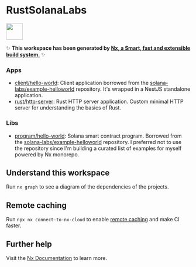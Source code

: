 # RustSolanaLabs

<a alt="Nx logo" href="https://nx.dev" target="_blank" rel="noreferrer"><img src="https://raw.githubusercontent.com/nrwl/nx/master/images/nx-logo.png" width="45"></a>

✨ **This workspace has been generated by [Nx, a Smart, fast and extensible build system.](https://nx.dev)** ✨

### Apps

- [client/hello-world](apps/client/hello-world/README.md): Client application borrowed from the [solana-labs/example-helloworld](https://www.github.com/solana-labs/example-helloworld) repository. It's wrapped in a NestJS standalone application.
- [rust/http-server](apps/rust/http-server/README.md): Rust HTTP server application. Custom minimal HTTP server for understanding the basics of Rust.

### Libs

- [program/hello-world](libs/program/hello-world/README.md): Solana smart contract program. Borrowed from the [solana-labs/example-helloworld](https://www.github.com/solana-labs/example-helloworld) repository. I preferred not to use the repository since I'm building a curated list of examples for myself powered by Nx monorepo.

## Understand this workspace

Run `nx graph` to see a diagram of the dependencies of the projects.

## Remote caching

Run `npx nx connect-to-nx-cloud` to enable [remote caching](https://nx.app) and make CI faster.

## Further help

Visit the [Nx Documentation](https://nx.dev) to learn more.
